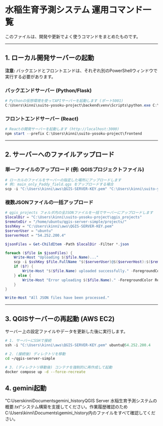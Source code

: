 # 水稲生育予測システム 運用コマンド一覧

このファイルは、開発や更新でよく使うコマンドをまとめたものです。

---

## 1. ローカル開発サーバーの起動

**注意:** バックエンドとフロントエンドは、それぞれ別のPowerShellウィンドウで実行する必要があります。

### バックエンドサーバー (Python/Flask)
```powershell
# Pythonの仮想環境を使ってAPIサーバーを起動します (ポート5001)
C:\Users\kinni\suito-yosoku-project\backend\venv\Scripts\python.exe C:\Users\kinni\suito-yosoku-project\backend\app.py
```

### フロントエンドサーバー (React)
```powershell
# Reactの開発サーバーを起動します (http://localhost:3000)
npm start --prefix C:\Users\kinni\suito-yosoku-project\frontend
```

---

## 2. サーバーへのファイルアップロード

### 単一ファイルのアップロード (例: QGISプロジェクトファイル)
```powershell
# ローカルのファイルをサーバーの指定した場所にアップロードします
# 例: main_only_Paddy_field.qgs をアップロードする場合
scp -i "C:\Users\kinni\aws\QGIS-SERVER-KEY.pem" "C:\Users\kinni\suito-yosoku-project\qgis_projects\main_only_Paddy_field.qgs" ubuntu@54.252.200.4:/home/ubuntu/my_qgis_projects/
```

### 複数JSONファイルの一括アップロード
```powershell
# qgis_projects フォルダ内の全JSONファイルを一括でサーバーにアップロードします
$localDir = "C:\Users\kinni\suito-yosoku-project\qgis_projects"
$remoteDir = "/home/ubuntu/qgis-server-simple/projects/"
$sshKey = "C:\Users\kinni\aws\QGIS-SERVER-KEY.pem"
$serverUser = "ubuntu"
$serverHost = "54.252.200.4"

$jsonFiles = Get-ChildItem -Path $localDir -Filter *.json

foreach ($file in $jsonFiles) {
    Write-Host "Uploading $($file.Name)..."
    scp -i $sshKey $file.FullName "$($serverUser)@$($serverHost):$($remoteDir)"
    if ($?) {
        Write-Host "$($file.Name) uploaded successfully." -ForegroundColor Green
    } else {
        Write-Host "Error uploading $($file.Name)." -ForegroundColor Red
    }
}

Write-Host "All JSON files have been processed."
```

---

## 3. QGISサーバーの再起動 (AWS EC2)

サーバー上の設定ファイルやデータを更新した後に実行します。

```powershell
# 1. サーバーにSSHで接続
ssh -i "C:\Users\kinni\aws\QGIS-SERVER-KEY.pem" ubuntu@54.252.200.4
```
```bash
# 2. (接続後) ディレクトリを移動
cd ~/qgis-server-simple

# 3. (ディレクトリ移動後) コンテナを強制的に再作成して起動
docker compose up -d --force-recreate
```

## 4. gemini起動
"C:UserskinniDocumentsgemini_historyQGIS Server 水稲生育予測システムの概要.txt"システム構築を支援してください。作業履歴確認のためC:\Users\kinni\Documents\gemini_history内のファイルをすべて確認してください。   
